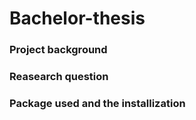 # Bachelor-thesis


### Project background 

### Reasearch question

### Package used and the installization 
